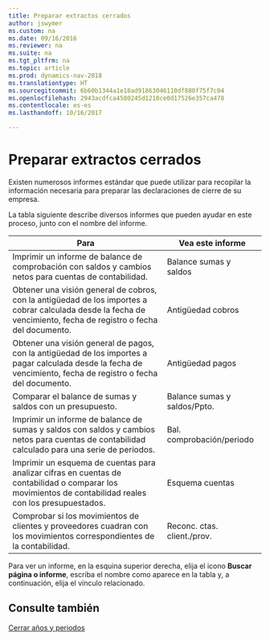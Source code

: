 ```yaml
---
title: Preparar extractos cerrados
author: jswymer
ms.custom: na
ms.date: 09/16/2016
ms.reviewer: na
ms.suite: na
ms.tgt_pltfrm: na
ms.topic: article
ms.prod: dynamics-nav-2018
ms.translationtype: HT
ms.sourcegitcommit: 6b60b1344a1e18ad91863046110df880f75f7c04
ms.openlocfilehash: 2943acdfca4580245d1210ce0d17526e357ca478
ms.contentlocale: es-es
ms.lasthandoff: 10/16/2017

---
```

# <a name="prepare-closing-statements"></a>Preparar extractos cerrados
Existen numerosos informes estándar que puede utilizar para recopilar la información necesaria para preparar las declaraciones de cierre de su empresa.

La tabla siguiente describe diversos informes que pueden ayudar en este proceso, junto con el nombre del informe.


|Para     |Vea este informe       |
|-------|----------------------|
|Imprimir un informe de balance de comprobación con saldos y cambios netos para cuentas de contabilidad.|Balance sumas y saldos|
|Obtener una visión general de cobros, con la antigüedad de los importes a cobrar calculada desde la fecha de vencimiento, fecha de registro o fecha del documento.|Antigüedad cobros|
|Obtener una visión general de pagos, con la antigüedad de los importes a pagar calculada desde la fecha de vencimiento, fecha de registro o fecha del documento.|Antigüedad pagos|
|Comparar el balance de sumas y saldos con un presupuesto.|Balance sumas y saldos/Ppto.|
|Imprimir un informe de balance de sumas y saldos con saldos y cambios netos para cuentas de contabilidad calculado para una serie de periodos.|Bal. comprobación/periodo|
|Imprimir un esquema de cuentas para analizar cifras en cuentas de contabilidad o comparar los movimientos de contabilidad reales con los presupuestados.|Esquema cuentas|
|Comprobar si los movimientos de clientes y proveedores cuadran con los movimientos correspondientes de la contabilidad.|Reconc. ctas. client./prov.|
Para ver un informe, en la esquina superior derecha, elija el icono **Buscar página o informe**, escriba el nombre como aparece en la tabla y, a continuación, elija el vínculo relacionado.
## <a name="see-also"></a>Consulte también
[Cerrar años y periodos](year-close-years-periods.md)

